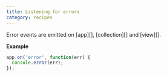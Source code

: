 ```yaml
---
title: Listening for errors
category: recipes
---
```


Error events are emitted on [app][], [collection][] and [view][].

**Example**

```js
app.on('error', function(err) {
  console.error(err);
});
```
